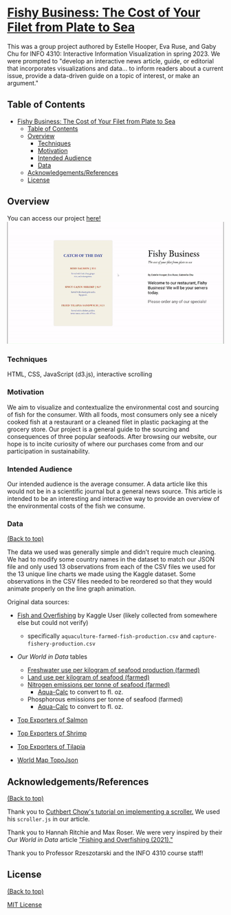 # [Fishy Business: The Cost of Your Filet from Plate to Sea](https://gitstelle.github.io/info4310-fishy-business/)

This was a group project authored by Estelle Hooper, Eva Ruse, and Gaby Chu for INFO 4310: Interactive Information Visualization in spring 2023. We were prompted to "develop an interactive news article, guide, or editorial that incorporates visualizations and data... to inform readers about a current issue, provide a data-driven guide on a topic of interest, or make an argument."

## Table of Contents

- [Fishy Business: The Cost of Your Filet from Plate to Sea](#fishy-business-the-cost-of-your-filet-from-plate-to-sea)
  - [Table of Contents](#table-of-contents)
  - [Overview](#overview)
    - [Techniques](#techniques)
    - [Motivation](#motivation)
    - [Intended Audience](#intended-audience)
    - [Data](#data)
  - [Acknowledgements/References](#acknowledgementsreferences)
  - [License](#license)

## Overview

You can access our project [here!](https://gitstelle.github.io/info4310-fishy-business/)
![Demo](demo.gif)

### Techniques
HTML, CSS, JavaScript (d3.js), interactive scrolling

### Motivation
We aim to visualize and contextualize the environmental cost and sourcing of fish for the consumer. With all foods, most consumers only see a nicely cooked fish at a restaurant or a cleaned filet in plastic packaging at the grocery store. Our project is a general guide to the sourcing and consequences of three popular seafoods. After browsing our website, our hope is to incite curiosity of where our purchases come from and our participation in sustainability. 

### Intended Audience
Our intended audience is the average consumer. A data article like this would not be in a scientific journal but a general news source. This article is intended to be an interesting and
interactive way to provide an overview of the environmental costs of the fish we consume.

### Data
[(Back to top)](#table-of-contents)

The data we used was generally simple and didn’t require much cleaning. We had to modify some country names in the dataset to match our JSON file and only used 13 observations from each of the CSV files we used for the 13 unique line charts we made using the Kaggle dataset. Some observations in the CSV files needed to be reordered so that they would animate properly on the line graph animation.

Original data sources:
- [Fish and Overfishing](https://www.kaggle.com/datasets/sergegeukjian/fish-and-overfishing) by Kaggle User (likely collected from somewhere else but could not verify)
  - specifically `aquaculture-farmed-fish-production.csv` and `capture-fishery-production.csv`

- *Our World in Data* tables
  - [Freshwater use per kilogram of seafood production (farmed)](https://ourworldindata.org/grapher/freshwater-use-seafood?tab=table&country=~Salmon+%28farmed%29)
  - [Land use per kilogram of seafood (farmed)](https://ourworldindata.org/grapher/land-use-seafood?tab=table&country=~Salmon+%28farmeTd%29)
  - [Nitrogen emissions per tonne of seafood (farmed)](https://ourworldindata.org/grapher/nitrogen-emissions-seafood?tab=table&country=~Salmon+%28farmed%29)
    - [Aqua-Calc](https://www.aqua-calc.com/) to convert to fl. oz.
  - Phosphorous emissions per tonne of seafood (farmed)
    - [Aqua-Calc](https://www.aqua-calc.com/) to convert to fl. oz.
- [Top Exporters of Salmon](https://www.statista.com/statistics/1294352/leading-worldwide-salmon-exporters-by-export-share/) 
- [Top Exporters of Shrimp](https://www.businesswire.com/news/home/20210430005311/en/Global-Shrimp-Market-Report-2021-2026-Production-Export-Import-Consumption-Countries-Species-Product-Form-Size-Value-Chain-Analysis-Forecasts---ResearchAndMarkets.com)
- [Top Exporters of Tilapia](https://www.researchandmarkets.com/reports/5317038/global-tilapia-market-forecast-by-production?utm_source=GNOM&utm_medium=PressRelease&utm_code=sbtklg&utm_campaign=1537348+-+Global+Tilapia+Market+Report+2021-202+with+Company+Analysis+of+Seatrade%2c+Atlantic+Capes+Fisheries%2c+Inc%2c+Atalanta+Corporation%2c+Ideal+Foods+Ltd%2c+Sea+Delights&utm_exec=chdo54prd)
- [World Map TopoJson](https://github.com/topojson/world-atlas)

## Acknowledgements/References
[(Back to top)](#table-of-contents)

Thank you to [Cuthbert Chow's tutorial on implementing a scroller.](https://towardsdatascience.com/how-i-created-an-interactive-scrolling-visualisation-with-d3-js-and-how-you-can-too-e116372e2c73) We used his `scroller.js` in our article.

Thank you to Hannah Ritchie and Max Roser. We were very inspired by their *Our World in Data* article ["Fishing and Overfishing (2021)."](https://ourworldindata.org/fish-and-overfishing)

Thank you to Professor Rzeszotarski and the INFO 4310 course staff!

## License
[(Back to top)](#table-of-contents)

[MIT License](https://opensource.org/license/mit/)